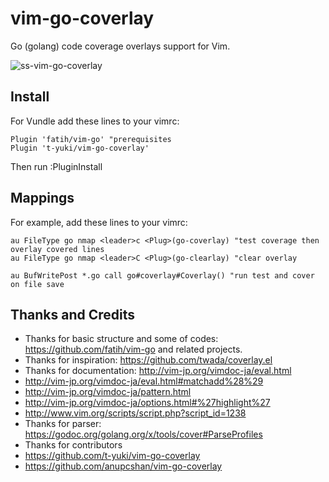 # vim-go-coverlay
Go (golang) code coverage overlays support for Vim.

![ss-vim-go-coverlay](https://cloud.githubusercontent.com/assets/3804806/5319001/81a3b89a-7ce8-11e4-9fbd-2f0fd00ce1c7.gif)

## Install
For Vundle add these lines to your vimrc:

```
Plugin 'fatih/vim-go' "prerequisites
Plugin 't-yuki/vim-go-coverlay'
```

Then run :PluginInstall

## Mappings
For example, add these lines to your vimrc:

```vim
au FileType go nmap <leader>c <Plug>(go-coverlay) "test coverage then overlay covered lines
au FileType go nmap <leader>C <Plug>(go-clearlay) "clear overlay

au BufWritePost *.go call go#coverlay#Coverlay() "run test and cover on file save
```

## Thanks and Credits

* Thanks for basic structure and some of codes: https://github.com/fatih/vim-go and related projects.
* Thanks for inspiration: https://github.com/twada/coverlay.el
* Thanks for documentation: http://vim-jp.org/vimdoc-ja/eval.html
 * http://vim-jp.org/vimdoc-ja/eval.html#matchadd%28%29
 * http://vim-jp.org/vimdoc-ja/pattern.html
 * http://vim-jp.org/vimdoc-ja/options.html#%27highlight%27
 * http://www.vim.org/scripts/script.php?script_id=1238
* Thanks for parser: https://godoc.org/golang.org/x/tools/cover#ParseProfiles
* Thanks for contributors
 * https://github.com/t-yuki/vim-go-coverlay
 * https://github.com/anupcshan/vim-go-coverlay

